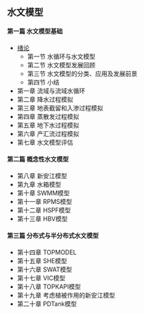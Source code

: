 ## 水文模型
#### 第一篇 水文模型基础
- [绪论](chapter0.md)
	- 第一节 水循环与水文模型
	- 第二节 水文模型发展回顾
	- 第三节 水文模型的分类、应用及发展前景
	- 第四节 小结
- 第一章 流域与流域水循环
- 第二章 降水过程模拟
- 第三章 地表截留和入渗过程模拟
- 第四章 蒸散发过程模拟
- 第五章 地下水过程模拟
- 第六章 产汇流过程模拟
- 第七章 水文模型评估
#### 第二篇 概念性水文模型
- 第八章 新安江模型
- 第九章 水箱模型
- 第十章 SWMM模型
- 第十一章 RPMS模型
- 第十二章 HSPF模型
- 第十三章 HBV模型
#### 第三篇 分布式与半分布式水文模型
- 第十四章 TOPMODEL
- 第十五章 SHE模型
- 第十六章 SWAT模型
- 第十七章 VIC模型
- 第十八章 TOPKAPI模型
- 第十九章 考虑植被作用的新安江模型
- 第二十章 PDTank模型